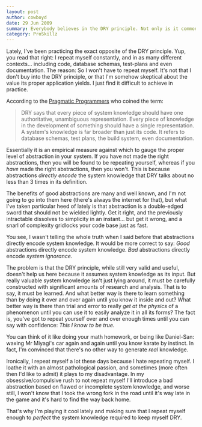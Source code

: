 ```yaml
---
layout: post
author: cowboyd
date: 29 Jun 2009
summary: Everybody believes in the DRY principle. Not only is it common sense, but projects like ruby on rails have achieved real success adopting it as a core value. In practice however, applying it with too much zeal can actually be harmful. That's why in my experience, the best way to uphold the DRY principle is to violate it mindfully.
category: ProSkillz
---
```


Lately, I've been practicing the exact opposite of the DRY principle. Yup, you read that right:  I repeat myself constantly, and in as many different contexts... including code, database schemas, test-plans and even documentation. The reason: So I won't have to repeat myself. It's not that I don't buy into the DRY principle, or that I'm somehow skeptical about the value its proper application yields. I just find it difficult to achieve in practice.

According to the <a href="pragmaticprogrammer.com">Pragmatic Programmers</a> who coined the term:

>DRY says that every piece of system knowledge should have one authoritative, unambiguous representation. Every piece of knowledge in the development of something should have a single representation. A system's knowledge is far broader than just its code. It refers to database schemas, test plans, the build system, even documentation.

Essentially it is an empirical measure against which to gauge the proper level of abstraction in your system. If you have not made the right abstractions, then you will be found to be repeating yourself, whereas if you *have* made the right abstractions, then you won't. This is because abstractions *directly encode* the system  knowledge that DRY talks about no less than 3 times in its definition.

The benefits of good abstractions are many and well known, and I'm not going to go into them here (there's always the internet for that), but what I've taken particular heed of lately is that abstraction is a double-edged sword that should not be wielded lightly. Get it right, and the previously intractable dissolves to simplicity in an instant... but get it wrong, and a snarl of complexity gridlocks your code base just as fast.

You see, I wasn't telling the whole truth when I said before that abstractions directly encode system knowledge. It would be more correct to say: *Good* abstractions directly encode system knowledge. *Bad* abstractions directly encode *system ignorance.*

The problem is that the DRY principle, while still very valid and useful, doesn't help us here because  it assumes system knowledge as its input. But really valuable system knowledge isn't just lying around, it must be carefully constructed with significant amounts of research and analysis. That is to say, it must be learned. And what better way is there to learn something than by doing it over and over again until you know it inside and out? What better way is there than trial and error to really *get at the physics* of a phenomenon until you can use it to easily analyze it in all its forms? The fact is, you've got to repeat yourself over and over enough times until you can say with confidence: *This I know to be true.*

You can think of it like doing your math homework, or being like Daniel-San: waxing Mr Miyagi's car again and again until you know karate by instinct. In fact, I'm convinced that there's no other way to generate *real* knowledge.

Ironically, I repeat myself a lot these days because I hate repeating myself. I loathe it with an almost pathological passion, and sometimes (more often then I'd like to admit) it plays to my disadvantage. In my obsessive/compulsive rush to not repeat myself I'll introduce a bad abstraction based on flawed or incomplete system knowledge, and worse still, I won't know that I took the wrong fork in the road until it's way late in the game and it's hard to find the way back home.

That's why I'm playing it cool lately and making sure that I repeat myself enough to *perfect* the system knowledge required to keep myself DRY.
